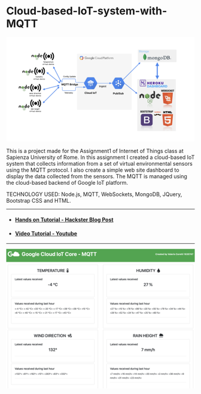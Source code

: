 # Cloud-based-IoT-system-with-MQTT
![img](./img/schema.png)

This is a project made for the Assignment1 of Internet of Things class at Sapienza University of Rome.
In this assignment I created a cloud-based IoT system that collects information from a set of virtual environmental sensors using the MQTT protocol. I also create a simple web site dashboard to display the data collected from the sensors.
The MQTT is managed using the cloud-based backend of Google IoT platform.

TECHNOLOGY USED: Node.js, MQTT, WebSockets, MongoDB, JQuery, Bootstrap CSS and HTML.

___
* #### [Hands on Tutorial - Hackster Blog Post](https://www.hackster.io/valeriocoretti/cloud-based-iot-system-with-mqtt-32c4dd)

* #### [Video Tutorial - Youtube]()
___
![img](./img/gciM.png)
